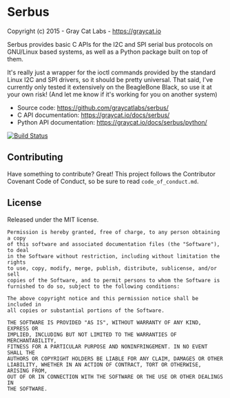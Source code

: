 # Serbus

Copyright (c) 2015 - Gray Cat Labs - https://graycat.io

Serbus provides basic C APIs for the I2C and SPI serial bus protocols on 
GNU/Linux based systems, as well as a Python package built on top of them. 

It's really just a wrapper for the ioctl commands provided by the standard Linux 
I2C and SPI drivers, so it should be pretty universal. That said, I've currently
only tested it extensively on the BeagleBone Black, so use it at your own risk! 
(And let me know if it's working for you on another system)

* Source code: https://github.com/graycatlabs/serbus/
* C API documentation: https://graycat.io/docs/serbus/
* Python API documentation: https://graycat.io/docs/serbus/python/

[![Build Status](https://ci.graycat.io/buildStatus/icon?job=serbus)](https://ci.graycat.io/job/serbus/)

## Contributing

Have something to contribute? Great! This project follows the Contributor 
Covenant Code of Conduct, so be sure to read `code_of_conduct.md`.

## License

Released under the MIT license.

    Permission is hereby granted, free of charge, to any person obtaining a copy
    of this software and associated documentation files (the "Software"), to deal
    in the Software without restriction, including without limitation the rights
    to use, copy, modify, merge, publish, distribute, sublicense, and/or sell
    copies of the Software, and to permit persons to whom the Software is
    furnished to do so, subject to the following conditions:

    The above copyright notice and this permission notice shall be included in
    all copies or substantial portions of the Software.

    THE SOFTWARE IS PROVIDED "AS IS", WITHOUT WARRANTY OF ANY KIND, EXPRESS OR
    IMPLIED, INCLUDING BUT NOT LIMITED TO THE WARRANTIES OF MERCHANTABILITY,
    FITNESS FOR A PARTICULAR PURPOSE AND NONINFRINGEMENT. IN NO EVENT SHALL THE
    AUTHORS OR COPYRIGHT HOLDERS BE LIABLE FOR ANY CLAIM, DAMAGES OR OTHER
    LIABILITY, WHETHER IN AN ACTION OF CONTRACT, TORT OR OTHERWISE, ARISING FROM,
    OUT OF OR IN CONNECTION WITH THE SOFTWARE OR THE USE OR OTHER DEALINGS IN
    THE SOFTWARE.
